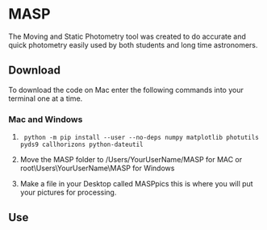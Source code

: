 # MASP
The Moving and Static Photometry tool was created to do accurate and quick photometry easily used by both students and long time astronomers.
## Download
To download the code on Mac enter the following commands into your terminal one at a time.
### Mac and Windows
1.		python -m pip install --user --no-deps numpy matplotlib photutils pyds9 callhorizons python-dateutil

2. Move the MASP folder to /Users/YourUserName/MASP for MAC or root\Users\YourUserName\MASP for Windows

3. Make a file in your Desktop called MASPpics this is where you will put your pictures for processing.

## Use